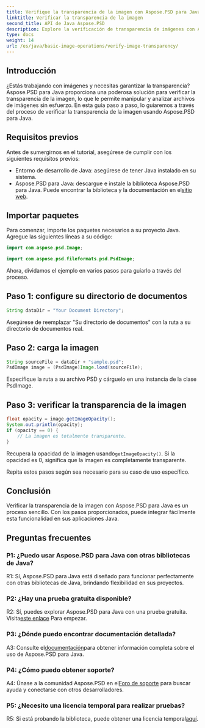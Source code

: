 ```yaml
---
title: Verifique la transparencia de la imagen con Aspose.PSD para Java
linktitle: Verificar la transparencia de la imagen
second_title: API de Java Aspose.PSD
description: Explore la verificación de transparencia de imágenes con Aspose.PSD para Java. Fácil integración, documentación detallada y excelente soporte comunitario.
type: docs
weight: 14
url: /es/java/basic-image-operations/verify-image-transparency/
---
```

## Introducción

¿Estás trabajando con imágenes y necesitas garantizar la transparencia? Aspose.PSD para Java proporciona una poderosa solución para verificar la transparencia de la imagen, lo que le permite manipular y analizar archivos de imágenes sin esfuerzo. En esta guía paso a paso, lo guiaremos a través del proceso de verificar la transparencia de la imagen usando Aspose.PSD para Java.

## Requisitos previos

Antes de sumergirnos en el tutorial, asegúrese de cumplir con los siguientes requisitos previos:

- Entorno de desarrollo de Java: asegúrese de tener Java instalado en su sistema.
-  Aspose.PSD para Java: descargue e instale la biblioteca Aspose.PSD para Java. Puede encontrar la biblioteca y la documentación en el[sitio web](https://releases.aspose.com/psd/java/).

## Importar paquetes

Para comenzar, importe los paquetes necesarios a su proyecto Java. Agregue las siguientes líneas a su código:

```java
import com.aspose.psd.Image;

import com.aspose.psd.fileformats.psd.PsdImage;
```

Ahora, dividamos el ejemplo en varios pasos para guiarlo a través del proceso.

## Paso 1: configure su directorio de documentos

```java
String dataDir = "Your Document Directory";
```

Asegúrese de reemplazar "Su directorio de documentos" con la ruta a su directorio de documentos real.

## Paso 2: carga la imagen

```java
String sourceFile = dataDir + "sample.psd";
PsdImage image = (PsdImage)Image.load(sourceFile);
```

Especifique la ruta a su archivo PSD y cárguelo en una instancia de la clase PsdImage.

## Paso 3: verificar la transparencia de la imagen

```java
float opacity = image.getImageOpacity();
System.out.println(opacity);
if (opacity == 0) {
    // La imagen es totalmente transparente.
}
```

 Recupera la opacidad de la imagen usando`getImageOpacity()`. Si la opacidad es 0, significa que la imagen es completamente transparente.

Repita estos pasos según sea necesario para su caso de uso específico.

## Conclusión

Verificar la transparencia de la imagen con Aspose.PSD para Java es un proceso sencillo. Con los pasos proporcionados, puede integrar fácilmente esta funcionalidad en sus aplicaciones Java.

## Preguntas frecuentes

### P1: ¿Puedo usar Aspose.PSD para Java con otras bibliotecas de Java?

R1: Sí, Aspose.PSD para Java está diseñado para funcionar perfectamente con otras bibliotecas de Java, brindando flexibilidad en sus proyectos.

### P2: ¿Hay una prueba gratuita disponible?

 R2: Sí, puedes explorar Aspose.PSD para Java con una prueba gratuita. Visita[este enlace](https://releases.aspose.com/) Para empezar.

### P3: ¿Dónde puedo encontrar documentación detallada?

 A3: Consulte el[documentación](https://reference.aspose.com/psd/java/)para obtener información completa sobre el uso de Aspose.PSD para Java.

### P4: ¿Cómo puedo obtener soporte?

 A4: Únase a la comunidad Aspose.PSD en el[Foro de soporte](https://forum.aspose.com/c/psd/34) para buscar ayuda y conectarse con otros desarrolladores.

### P5: ¿Necesito una licencia temporal para realizar pruebas?

 R5: Si está probando la biblioteca, puede obtener una licencia temporal[aquí](https://purchase.aspose.com/temporary-license/).